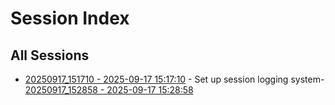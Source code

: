 # Session Index

## All Sessions

- [20250917_151710 - 2025-09-17 15:17:10](session_20250917_151710.md) - Set up session logging system- [20250917_152858 - 2025-09-17 15:28:58](session_20250917_152858.md)

